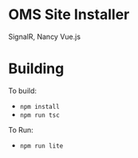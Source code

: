 
OMS Site Installer
==============
SignalR, Nancy
Vue.js


Building
==============

To build:
- `npm install`
- `npm run tsc`

To Run:
- `npm run lite`
